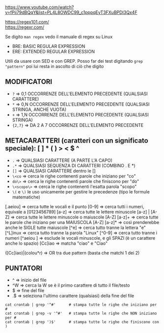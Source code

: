 https://www.youtube.com/watch?v=fPii79dBQqY&list=PL4L8OWDC99_c1pppqEyT3FXuBPDI3Qx4F

https://regex101.com/  
https://regexr.com/

Se digito `man regex` vedo il manuale di regex su Linux
- BRE: BASIC REGULAR EXPRESSION
- ERE: EXTENDED REGULAR EXPRESSION

Utili da usare con SED e con GREP. Posso far dei test digitando `grep "pattern"` poi lui resta in ascolto di ciò che digito


## MODIFICATORI
- `?` => 0,1 OCCORRENZE DELL'ELEMENTO PRECEDENTE (QUALSIASI CARATTERE)
- `*` => 0,N OCCORRENZE DELL'ELEMENTO PRECEDENTE (QUALSIASI STRINGA, ANCHE VUOTA)
- `+` => 1,N OCCORRENZE DELL'ELEMENTO PRECEDENTE (QUALSIASI STRINGA)
- `{2,7}` => DA 2 A 7 OCCORRENZE DELL'ELEMENTO PRECEDENTE


## METACARATTERI (caratteri con un significato speciale): [ ] * \( \) \> \< $ ^
- `.` => QUALSIASI CARATTERE (A PARTE L'A CAPO)
- `.*` => QUALSIASI SEQUENZA DI CARATTERI (COMBINO . E *)
- `[]` => QUALSIASI CARATTERE dentro le []
- `\<co` => cerca le righe contenenti parole che iniziano per "co"
- `do\>` => cerca le righe contenenti parole che finiscono per "do"
- `\<scopo\>` => cerca le righe contenenti l'esatta parola "scopo"
- `\(` e `\)` le uso unicamente per gestire le precedenze (tipo le formule matematiche)



[.aeiou]      => cerca tutte le vocali e il punto
[0-9]         => cerca tutti i numeri, equivale a [0123456789]
[a-z]         => cerca tutte le lettere minuscole
[a-z] | [A-Z] => cerca tutte le lettere minuscole o maiuscole
[A-Z] [a-z]+  => cerca tutte le parole che iniziano per una MAIUSCOLA
[A-Z] [a-z]*  => così prenderebbe anche le SIGLE tutte maiuscole
[^e]          => cerca tutto tranne la lettera "e"
[^L]inux      => cerca tutto tranne la parola "Linux"
[^0-9]        => cerca tutto tranne i numeri
[^aeiou ]     => esclude le vocali minuscole, e gli SPAZI (è un carattere anche lo spazio)
[Cc]iao       => matcha "ciao" e "Ciao"

([Cc]iao)|(colou*r)  => OR tra due pattern (basta che matchi 1 dei 2)


## PUNTATORI
* ^  => inizio del file
* ^W => cerca la W se è il primo carattere di tutto il file/testo
* $  => fine del file
* .$ => seleziona l'ultimo carattere (qualsiasi) della fine del file

```shell
cat crontab | grep '^#'      # stampa tutte le righe che iniziano per #
cat crontab | grep -v '^#'   # stampa tutte le righe che NON iniziano per #
cat crontab | grep ')$'      # stampa tutte le righe che finiscono con )
```


